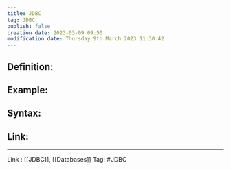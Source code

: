 ```yaml
---
title: JDBC
tag: JDBC
publish: false
creation date: 2023-03-09 09:50
modification date: Thursday 9th March 2023 11:30:42
---
```


## Definition:
## Example:
## Syntax:
## Link:
---
Link : [[JDBC]], [[Databases]]
Tag: #JDBC